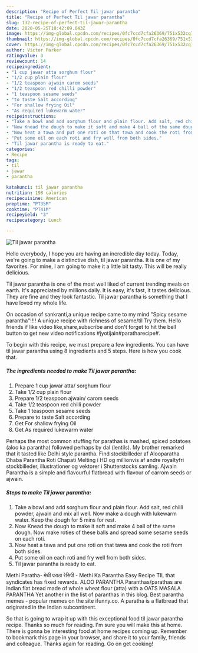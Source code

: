```yaml
---
description: "Recipe of Perfect Til jawar parantha"
title: "Recipe of Perfect Til jawar parantha"
slug: 132-recipe-of-perfect-til-jawar-parantha
date: 2020-05-25T10:42:09.043Z
image: https://img-global.cpcdn.com/recipes/0fc7ccd7cfa26369/751x532cq70/til-jawar-parantha-recipe-main-photo.jpg
thumbnail: https://img-global.cpcdn.com/recipes/0fc7ccd7cfa26369/751x532cq70/til-jawar-parantha-recipe-main-photo.jpg
cover: https://img-global.cpcdn.com/recipes/0fc7ccd7cfa26369/751x532cq70/til-jawar-parantha-recipe-main-photo.jpg
author: Victor Parker
ratingvalue: 3
reviewcount: 14
recipeingredient:
- "1 cup jawar atta sorghum flour"
- "1/2 cup plain flour"
- "1/2 teaspoon ajwain carom seeds"
- "1/2 teaspoon red chilli powder"
- "1 teaspoon sesame seeds"
- "to taste Salt according"
- "For shallow frying Oil"
- "As required lukewarm water"
recipeinstructions:
- "Take a bowl and add sorghum flour and plain flour. Add salt, red chilli powder, ajwain and mix all well. Now make a dough with lukewarm water. Keep the dough for 5 mins for rest."
- "Now Knead the dough to make it soft and make 4 ball of the same dough. Now make roties of these balls and spread some sesame seeds on each roti."
- "Now heat a tawa and put one roti on that tawa and cook the roti from both sides."
- "Put some oil on each roti and fry well from both sides."
- "Til jawar parantha is ready to eat."
categories:
- Recipe
tags:
- til
- jawar
- parantha

katakunci: til jawar parantha 
nutrition: 198 calories
recipecuisine: American
preptime: "PT35M"
cooktime: "PT41M"
recipeyield: "3"
recipecategory: Lunch

---
```



![Til jawar parantha](https://img-global.cpcdn.com/recipes/0fc7ccd7cfa26369/751x532cq70/til-jawar-parantha-recipe-main-photo.jpg)

Hello everybody, I hope you are having an incredible day today. Today, we're going to make a distinctive dish, til jawar parantha. It is one of my favorites. For mine, I am going to make it a little bit tasty. This will be really delicious.

Til jawar parantha is one of the most well liked of current trending meals on earth. It's appreciated by millions daily. It is easy, it's fast, it tastes delicious. They are fine and they look fantastic. Til jawar parantha is something that I have loved my whole life.

On occasion of sankranti,a unique recipe came to my mind &#34;Spicy sesame parantha&#34;!!!! A unique recipe with richness of sesame/til Try them. Hello friends if like video like,share,subscribe and don&#39;t forget to hit the bell button to get new video notifications #jyotijain#paratharecipe#.


To begin with this recipe, we must prepare a few ingredients. You can have til jawar parantha using 8 ingredients and 5 steps. Here is how you cook that.

##### The ingredients needed to make Til jawar parantha:

1. Prepare 1 cup jawar atta/ sorghum flour
1. Take 1/2 cup plain flour
1. Prepare 1/2 teaspoon ajwain/ carom seeds
1. Take 1/2 teaspoon red chilli powder
1. Take 1 teaspoon sesame seeds
1. Prepare to taste Salt according
1. Get For shallow frying Oil
1. Get As required lukewarm water


Perhaps the most common stuffing for parathas is mashed, spiced potatoes (aloo ka parantha) followed perhaps by dal (lentils). My brother remarked that it tasted like Delhi style parantha. Find stockbilleder af Alooparatha Dhaba Parantha Roti Chapati Melting i HD og millionvis af andre royaltyfri stockbilleder, illustrationer og vektorer i Shutterstocks samling. Ajwain Parantha is a simple and flavourful flatbread with flavour of carrom seeds or ajwain. 

##### Steps to make Til jawar parantha:

1. Take a bowl and add sorghum flour and plain flour. Add salt, red chilli powder, ajwain and mix all well. Now make a dough with lukewarm water. Keep the dough for 5 mins for rest.
1. Now Knead the dough to make it soft and make 4 ball of the same dough. Now make roties of these balls and spread some sesame seeds on each roti.
1. Now heat a tawa and put one roti on that tawa and cook the roti from both sides.
1. Put some oil on each roti and fry well from both sides.
1. Til jawar parantha is ready to eat.


Methi Paratha- मेथी पराठा रेसिपी - Methi Ka Parantha Easy Recipe TIL that syndicates has fixed rewards. ALOO PARANTHA Paranthas/parathas are Indian flat bread made of whole wheat flour (atta) with a OATS MASALA PARANTHA Yet another in the list of paranthas in this blog. Best parantha memes - popular memes on the site ifunny.co. A paratha is a flatbread that originated in the Indian subcontinent. 

So that is going to wrap it up with this exceptional food til jawar parantha recipe. Thanks so much for reading. I'm sure you will make this at home. There is gonna be interesting food at home recipes coming up. Remember to bookmark this page in your browser, and share it to your family, friends and colleague. Thanks again for reading. Go on get cooking!
